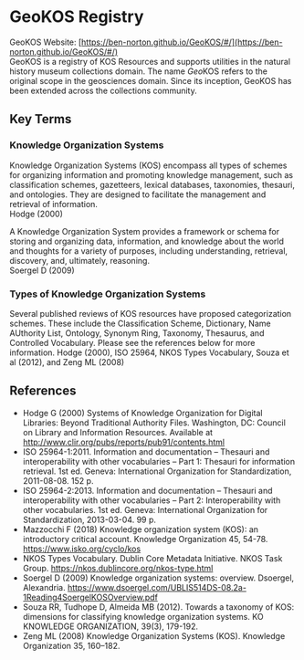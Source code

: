 # GeoKOS Registry
GeoKOS Website: [https://ben-norton.github.io/GeoKOS/#/](https://ben-norton.github.io/GeoKOS/#/)  
GeoKOS is a registry of KOS Resources and supports utilities in the natural history museum collections domain. The name *Geo*KOS refers to the original scope in the geosciences domain. Since its inception, GeoKOS has been extended across the collections community.

## Key Terms
### Knowledge Organization Systems
Knowledge Organization Systems (KOS) encompass all types of schemes for organizing information and promoting knowledge management, such as classification schemes, gazetteers, lexical databases, taxonomies, thesauri, and ontologies. They are designed to facilitate the management and retrieval of information.   
Hodge (2000)

A Knowledge Organization System provides a framework or schema for storing and organizing data, information, and knowledge about the world and thoughts for a variety of purposes, including understanding, retrieval, discovery, and, ultimately, reasoning.  
Soergel D (2009)

### Types of Knowledge Organization Systems
Several published reviews of KOS resources have proposed categorization schemes. These include the Classification Scheme, Dictionary, Name AUthority List, Ontology, Synonym Ring, Taxonomy, Thesaurus, and Controlled Vocabulary. Please see the references below for more information.
Hodge (2000), ISO 25964, NKOS Types Vocabulary, Souza et al (2012), and Zeng ML (2008)

## References
* Hodge G (2000) Systems of Knowledge Organization for Digital Libraries: Beyond Traditional Authority Files. Washington, DC: Council on Library and Information Resources. Available at http://www.clir.org/pubs/reports/pub91/contents.html
* ISO 25964-1:2011. Information and documentation – Thesauri and interoperability with other vocabularies – Part 1: Thesauri for information retrieval. 1st ed. Geneva: International Organization for Standardization, 2011-08-08. 152 p.
* ISO 25964-2:2013. Information and documentation – Thesauri and interoperability with other vocabularies – Part 2: Interoperability with other vocabularies. 1st ed. Geneva: International Organization for Standardization, 2013-03-04. 99 p.
* Mazzocchi F (2018) Knowledge organization system (KOS): an introductory critical account. Knowledge Organization 45, 54-78. https://www.isko.org/cyclo/kos
* NKOS Types Vocabulary. Dublin Core Metadata Initiative. NKOS Task Group. https://nkos.dublincore.org/nkos-type.html
* Soergel D (2009) Knowledge organization systems: overview. Dsoergel, Alexandria. https://www.dsoergel.com/UBLIS514DS-08.2a-1Reading4SoergelKOSOverview.pdf
* Souza RR, Tudhope D, Almeida MB (2012). Towards a taxonomy of KOS: dimensions for classifying knowledge organization systems. KO KNOWLEDGE ORGANIZATION, 39(3), 179-192.
* Zeng ML (2008) Knowledge Organization Systems (KOS). Knowledge Organization 35, 160–182.
